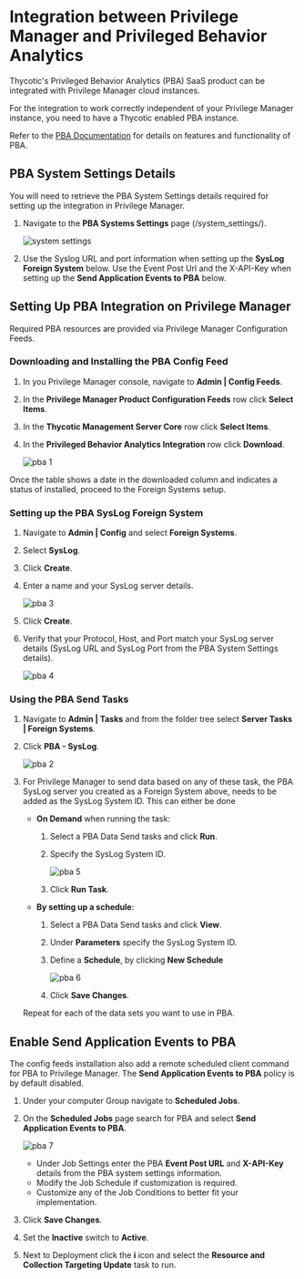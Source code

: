[title]: # (PBA Integration)
[tags]: # (integration,cloud only)
[priority]: # (3)
# Integration between Privilege Manager and Privileged Behavior Analytics

Thycotic's Privileged Behavior Analytics (PBA) SaaS product can be integrated with Privilege Manager cloud instances.

For the integration to work correctly independent of your Privilege Manager instance, you need to have a Thycotic enabled PBA instance.

Refer to the [PBA Documentation](https://docs.thycotic.com/pba/3.2.0) for details on features and functionality of PBA.

## PBA System Settings Details

You will need to retrieve the PBA System Settings details required for setting up the integration in Privilege Manager.

1. Navigate to the __PBA Systems Settings__ page (/system_settings/).

   ![system settings](images/pba/system-settings.png "PBA System Settings required for Privilege Manager")
1. Use the Syslog URL and port information when setting up the __SysLog Foreign System__ below. Use the Event Post Url and the X-API-Key when setting up the __Send Application Events to PBA__ below.

## Setting Up PBA Integration on Privilege Manager

Required PBA resources are provided via Privilege Manager Configuration Feeds.

### Downloading and Installing the PBA Config Feed

1. In you Privilege Manager console, navigate to __Admin | Config Feeds__.
1. In the __Privilege Manager Product Configuration Feeds__ row click __Select Items__.
1. In the __Thycotic Management Server Core__ row click __Select Items__.
1. In the __Privileged Behavior Analytics Integration__ row click __Download__.

   ![pba 1](images/pba/cf-pba-1.png "Download the PBA config feed")

Once the table shows a date in the downloaded column and indicates a status of installed, proceed to the Foreign Systems setup.

### Setting up the PBA SysLog Foreign System

1. Navigate to __Admin | Config__ and select __Foreign Systems__.
1. Select __SysLog__.
1. Click __Create__.
1. Enter a name and your SysLog server details.

   ![pba 3](images/pba/cf-pba-3.png "Creating the SysLog Server")
1. Click __Create__.
1. Verify that your Protocol, Host, and Port match your SysLog server details (SysLog URL and SysLog Port from the PBA System Settings details).

   ![pba 4](images/pba/cf-pba-4.png "Verifying the SysLog Server details")

### Using the PBA Send Tasks

1. Navigate to __Admin | Tasks__ and from the folder tree select __Server Tasks | Foreign Systems__.
1. Click __PBA - SysLog__.

   ![pba 2](images/pba/cf-pba-2.png "PBA send data tasks")
1. For Privilege Manager to send data based on any of these task, the PBA SysLog server you created as a Foreign System above, needs to be added as the SysLog System ID. This can either be done
   * __On Demand__ when running the task:  
     1. Select a PBA Data Send tasks and click __Run__.
     1. Specify the SysLog System ID.

        ![pba 5](images/pba/cf-pba-5.png "Enter the SysLog System ID for your instance")
     1. Click __Run Task__.
   * __By setting up a schedule__:
     1. Select a PBA Data Send tasks and click __View__.
     1. Under __Parameters__ specify the SysLog System ID.
     1. Define a __Schedule__, by clicking __New Schedule__

        ![pba 6](images/pba/cf-pba-6.png "Setting up a Schedule")
     1. Click __Save Changes__.

   Repeat for each of the data sets you want to use in PBA.

## Enable Send Application Events to PBA

The config feeds installation also add a remote scheduled client command for PBA to Privilege Manager. The __Send Application Events to PBA__ policy is by default disabled.

1. Under your computer Group navigate to __Scheduled Jobs__.
1. On the __Scheduled Jobs__ page search for PBA and select __Send Application Events to PBA__.

   ![pba 7](images/pba/cf-pba-7.png "Send Application Events to PBA policy")

   * Under Job Settings enter the PBA __Event Post URL__ and __X-API-Key__ details from the PBA system settings information.
   * Modify the Job Schedule if customization is required.
   * Customize any of the Job Conditions to better fit your implementation.
1. Click __Save Changes__.
1. Set the __Inactive__ switch to __Active__.
1. Next to Deployment click the __i__ icon and select the __Resource and Collection Targeting Update__ task to run.
